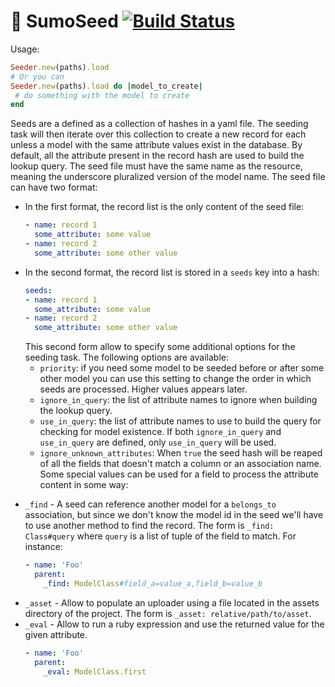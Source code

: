 # :seedling: SumoSeed [![Build Status](https://travis-ci.org/3print/sumo_seed.svg?branch=master)](https://travis-ci.org/3print/sumo_seed)

Usage:
```ruby
Seeder.new(paths).load
# Or you can
Seeder.new(paths).load do |model_to_create|
 # do something with the model to create
end
```

Seeds are a defined as a collection of hashes in a yaml file.
The seeding task will then iterate over this collection to create a new record
for each unless a model with the same attribute values exist in the database.
By default, all the attribute present in the record hash are used to build the
lookup query.
The seed file must have the same name as the resource, meaning the underscore
pluralized version of the model name.
The seed file can have two format:
* In the first format, the record list is the only content of the seed file:
  ```yaml
  - name: record 1
    some_attribute: some value
  - name: record 2
    some_attribute: some other value
  ```
* In the second format, the record list is stored in a `seeds` key into a
  hash:
  ```yaml
  seeds:
  - name: record 1
    some_attribute: some value
  - name: record 2
    some_attribute: some other value
  ```
  This second form allow to specify some additional options for the seeding
  task.
  The following options are available:
  - `priority`: if you need some model to be seeded before or after some
    other model you can use this setting to change the order in which seeds
    are processed. Higher values appears later.
  - `ignore_in_query`: the list of attribute names to ignore when building
    the lookup query.
  - `use_in_query`: the list of attribute names to use to build the query for
    checking for model existence. If both `ignore_in_query` and `use_in_query`
    are defined, only `use_in_query` will be used.
  - `ignore_unknown_attributes`: When `true` the seed hash will be reaped of
    all the fields that doesn't match a column or an association name.
Some special values can be used for a field to process the attribute content
in some way:
- `_find` - A seed can reference another model for a `belongs_to` association,
  but since we don't know the model id in the seed we'll have to use another
  method to find the record.
  The form is `_find: Class#query` where `query` is a list of tuple of the
  field to match.
  For instance:
  ```yaml
  - name: 'Foo'
    parent:
      _find: ModelClass#field_a=value_a,field_b=value_b
  ```
- `_asset` - Allow to populate an uploader using a file located in the assets
  directory of the project.
  The form is `_asset: relative/path/to/asset`.
- `_eval` - Allow to run a ruby expression and use the returned value for the
  given attribute.
  ```yaml
  - name: 'Foo'
    parent:
      _eval: ModelClass.first
  ```
